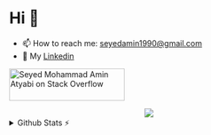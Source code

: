 # Hi 👋

<!--
**SM2A/SM2A** is a ✨ _special_ ✨ repository because its `README.md` (this file) appears on your GitHub profile.

Here are some ideas to get you started:

- 🔭 I’m currently working on ...
- 🌱 I’m currently learning ...
- 👯 I’m looking to collaborate on ...
- 🤔 I’m looking for help with ...
- 💬 Ask me about ...
- 📫 How to reach me: ...
- 😄 Pronouns: ...
- ⚡ Fun fact: ...
-->

<!-- [![Image of https://github.com/SM2A/Profile_View_Counter](https://github.com/SM2A/Profile_View_Counter/blob/master/svg/profile/badge.svg)](https://github.com/SM2A/Profile_View_Counter) -->

- 📫 How to reach me: seyedamin1990@gmail.com
- 📘 My [Linkedin](https://www.linkedin.com/in/sm2a/)
<!-- - 📃 My resume is hear [here](https://github.com/SM2A/SM2A/blob/main/Seyed%20Mohammad%20Amin%20Atyabi.pdf) -->

<a href="https://stackoverflow.com/users/8456245/seyed-mohammad-amin-atyabi"><img src="https://stackoverflow.com/users/flair/8456245.png" width="208" height="58" alt="Seyed Mohammad Amin Atyabi on Stack Overflow" title="Seyed Mohammad Amin Atyabi on Stack Overflow" /></a>

<div align="center">
  <img src="https://skillicons.dev/icons?i=java,kotlin,gradle,androidstudio,idea,github,gitlab,linux,powershell,py,stackoverflow&theme=light" />
</div>

<!--<div align="center">
  <img align="center" src="https://github-readme-stats.vercel.app/api?username=SM2A&count_private=true&show_icons=true&include_all_commits=true">
  </br>
  <img align="center" src="https://github-readme-streak-stats.herokuapp.com?user=SM2A&theme=graywhite&date_format=j%20M%5B%20Y%5D&ring=4A89FF&fire=4A89FF">
</p> -->

<details>
  <summary>Github Stats ⚡</summary>
  <div align="center">
  <img align="center" src="https://github-readme-stats.vercel.app/api?username=SM2A&count_private=true&show_icons=true&include_all_commits=true">
  </br>
  <img align="center" src="https://github-readme-streak-stats.herokuapp.com?user=SM2A&theme=graywhite&date_format=j%20M%5B%20Y%5D&ring=4A89FF&fire=4A89FF">
  </div>
</details>

<!--[![GitHub Streak](https://github-readme-streak-stats.herokuapp.com?user=SM2A&theme=graywhite&date_format=j%20M%5B%20Y%5D)](https://git.io/streak-stats)-->

